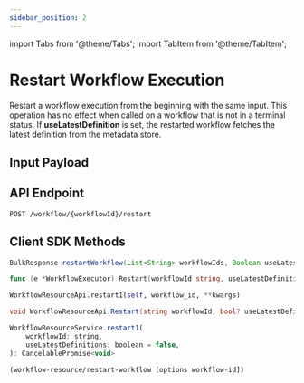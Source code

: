 ```yaml
---
sidebar_position: 2
---
```


import Tabs from '@theme/Tabs';
import TabItem from '@theme/TabItem';

# Restart Workflow Execution

Restart a workflow execution from the beginning with the same input. This operation has no effect when called on a workflow that is not in a terminal status. If **useLatestDefinition** is set, the restarted workflow fetches the latest definition from the metadata store.

## Input Payload

## API Endpoint
```
POST /workflow/{workflowId}/restart
```

## Client SDK Methods

<Tabs>
<TabItem value="Java" label="Java">

```java
BulkResponse restartWorkflow(List<String> workflowIds, Boolean useLatestDefinitions) throws ApiException
```

</TabItem>
<TabItem value="Golang" label="Golang">

```go
func (e *WorkflowExecutor) Restart(workflowId string, useLatestDefinition bool) error
```

</TabItem>
<TabItem value="Python" label="Python">

```python
WorkflowResourceApi.restart1(self, workflow_id, **kwargs)
```

</TabItem>
<TabItem value="CSharp" label="CSharp">

```csharp
void WorkflowResourceApi.Restart(string workflowId, bool? useLatestDefinitions = null)
```

</TabItem>
<TabItem value="Javascript" label="Javascript">

```javascript
WorkflowResourceService.restart1(
    workflowId: string,
    useLatestDefinitions: boolean = false,
): CancelablePromise<void>
```

</TabItem>
<TabItem value="Clojure" label="Clojure">

```clojure
(workflow-resource/restart-workflow [options workflow-id])
```

</TabItem>
</Tabs>
